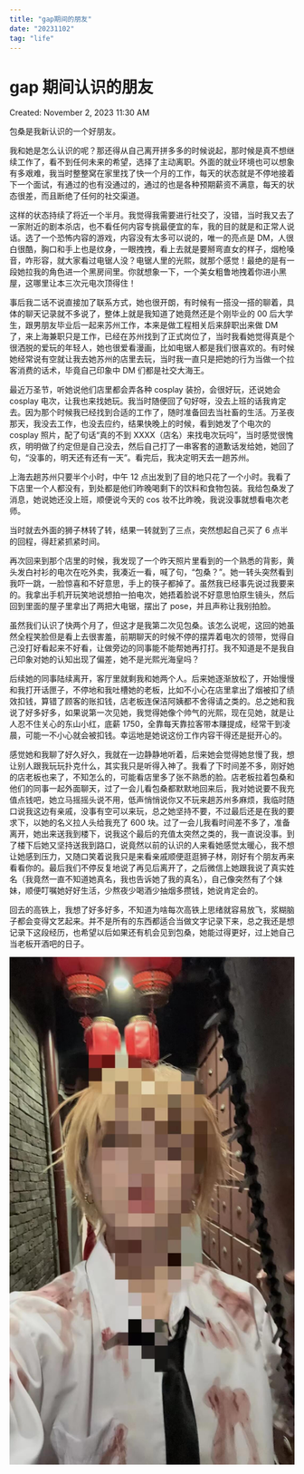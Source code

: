 ```yaml
---
title: "gap期间的朋友"
date: "20231102"
tag: "life"
---
```


# gap 期间认识的朋友

Created: November 2, 2023 11:30 AM

包桑是我新认识的一个好朋友。

我和她是怎么认识的呢？那还得从自己离开拼多多的时候说起，那时候是真不想继续工作了，看不到任何未来的希望，选择了主动离职。外面的就业环境也可以想象有多艰难，我当时整整窝在家里找了快一个月的工作，每天的状态就是不停地接着下一个面试，有通过的也有没通过的，通过的也是各种预期薪资不满意，每天的状态很差，而且断绝了任何的社交渠道。

这样的状态持续了将近一个半月。我觉得我需要进行社交了，没错，当时我又去了一家附近的剧本杀店，也不看任何内容专挑最便宜的车，我的目的就是和正常人说话。选了一个恐怖内容的游戏，内容没有太多可以说的，唯一的亮点是 DM，人很白很酷，胸口和手上也是纹身，一眼拽拽，看上去就是要掰弯直女的样子，烟枪嗓音，咋形容，就大家看过电锯人没？电锯人里的光熙，就那个感觉！最绝的是有一段她拉我的角色进一个黑房间里。你就想象一下，一个美女粗鲁地拽着你进小黑屋，这哪里让本三次元电次顶得住！

事后我二话不说直接加了联系方式，她也很开朗，有时候有一搭没一搭的聊着，具体的聊天记录就不多说了，整体上就是我知道了她竟然还是个刚毕业的 00 后大学生，跟男朋友毕业后一起来苏州工作，本来是做工程相关后来辞职出来做 DM 了，来上海兼职只是工作，已经在苏州找到了正式岗位了，当时我看她觉得真是个很洒脱的爱玩的年轻人，她也很爱看漫画，比如电锯人都是我们很喜欢的。有时候她经常说有空就让我去她苏州的店里去玩，当时我一直只是把她的行为当做一个拉客消费的话术，毕竟自己印象中 DM 们都是社交大海王。

最近万圣节，听她说他们店里都会弄各种 cosplay 装扮，会很好玩，还说她会 cosplay 电次，让我也来找她玩。我当时随便回了句好呀，没去上班的话我肯定去。因为那个时候我已经找到合适的工作了，随时准备回去当社畜的生活。万圣夜那天，我没去工作，也没去应约，结果快晚上的时候，看到她发了个电次的 cosplay 照片，配了句话“真的不到 XXXX（店名）来找电次玩吗”，当时感觉很愧疚，明明做了约定但是自己没去，然后自己打了一串客套的道歉话发给她，她回了句，“没事的，明天还有还有一天”。看完后，我决定明天去一趟苏州。

上海去趟苏州只要半个小时，中午 12 点出发到了目的地只花了一个小时。我看了下店里一个人都没有，到处都是他们昨晚喝剩下的饮料和食物包装。我给包桑发了消息，她说她还没上班，顺便说今天的 cos 妆不比昨晚，我说没事就想看电次老师。

当时就去外面的狮子林转了转，结果一转就到了三点，突然想起自己买了 6 点半的回程，得赶紧抓紧时间。

再次回来到那个店里的时候，我发现了一个昨天照片里看到的一个熟悉的背影，黄头发白衬衫的电次在吃外卖，我凑近一看，喊了句，“包桑？”。她一转头突然看到我吓一跳，一脸惊喜和不好意思，手上的筷子都掉了。虽然我已经事先说过我要来的。我拿出手机开玩笑地说想拍一拍电次，她捂着脸说不好意思怕原生镜头，然后回到里面的屋子里拿出了两把大电锯，摆出了 pose，并且声称让我别拍脸。

虽然我们认识了快两个月了，但这才是我第二次见包桑。该怎么说呢，这回的她虽然全程笑脸但是看上去很害羞，前期聊天的时候不停的摆弄着电次的领带，觉得自己没打好看起来不好看，让做旁边的同事能不能帮她再打打。我不知道是不是我自己印象对她的认知出现了偏差，她不是光熙光海皇吗？

后续她的同事陆续离开，客厅里就剩我和她两个人。后来她逐渐放松了，开始慢慢和我打开话匣子，不停地和我吐槽她的老板，比如不小心在店里拿出了烟被扣了绩效扣钱，算错了顾客的账扣钱，店老板连保洁阿姨都不舍得请之类的。总之她和我说了好多好多，如果说第一次见她，我觉得她像个帅气的光熙，现在见她，就是让人忍不住关心的东山小红，底薪 1750，全靠每天靠拉客带本赚提成，经常干到凌晨，可能一不小心就会被扣钱。幸运地是她说这份工作内容干得还是挺开心的。

感觉她和我聊了好久好久，我就在一边静静地听着，后来她会觉得她怠慢了我，想让别人跟我玩玩扑克什么，其实我只是听得入神了。我看了下时间差不多，刚好她的店老板也来了，不知怎么的，可能看店里多了张不熟悉的脸。店老板拉着包桑和他们的同事一起外面聊天，过了一会儿看包桑都默默地回来后，我对她说要不我充值点钱吧，她立马摇摇头说不用，低声悄悄说你又不玩来趟苏州多麻烦，我临时随口说我这边有亲戚，没事有空可以来玩，总之她坚持不要，不过最后还是在我的要求下，以她的名义拉人头给我充了 600 块。过了一会儿我看时间差不多了，准备离开，她出来送我到楼下，说我这个最后的充值太突然之类的，我一直说没事。到了楼下后她又坚持送我到路口，说竟然以前的认识的人来看她感觉太暖心，我不想让她感到压力，又随口笑着说我只是来看亲戚顺便逛逛狮子林，刚好有个朋友再来看看你的。最后我们不停反复地说了再见后离开了，之后微信上她跟我说了真实姓名（我竟然一直不知道她真名，我也告诉她了我的真名），自己像突然有了个妹妹，顺便叮嘱她好好生活，少熬夜少喝酒少抽烟多攒钱，她说肯定会的。

回去的高铁上，我想了好多好多，不知道为啥每次高铁上思绪就容易放飞，浆糊脑子都会变得文艺起来。并不是所有的东西都适合当做文字记录下来，总之我还是想记录下这段经历，也希望以后如果还有机会见到包桑，她能过得更好，过上她自己当老板开酒吧的日子。

![411698902163_.pic.jpg](../chainsawman.pic.jpg)
